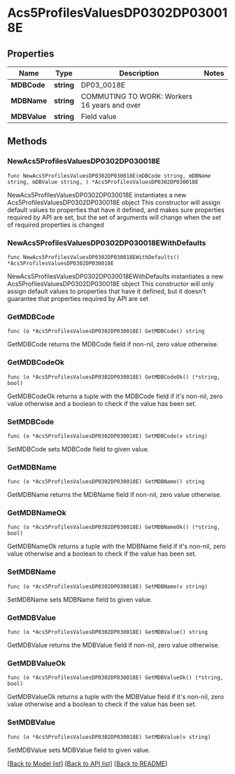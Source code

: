 # Acs5ProfilesValuesDP0302DP030018E

## Properties

Name | Type | Description | Notes
------------ | ------------- | ------------- | -------------
**MDBCode** | **string** | DP03_0018E | 
**MDBName** | **string** | COMMUTING TO WORK: Workers 16 years and over | 
**MDBValue** | **string** | Field value | 

## Methods

### NewAcs5ProfilesValuesDP0302DP030018E

`func NewAcs5ProfilesValuesDP0302DP030018E(mDBCode string, mDBName string, mDBValue string, ) *Acs5ProfilesValuesDP0302DP030018E`

NewAcs5ProfilesValuesDP0302DP030018E instantiates a new Acs5ProfilesValuesDP0302DP030018E object
This constructor will assign default values to properties that have it defined,
and makes sure properties required by API are set, but the set of arguments
will change when the set of required properties is changed

### NewAcs5ProfilesValuesDP0302DP030018EWithDefaults

`func NewAcs5ProfilesValuesDP0302DP030018EWithDefaults() *Acs5ProfilesValuesDP0302DP030018E`

NewAcs5ProfilesValuesDP0302DP030018EWithDefaults instantiates a new Acs5ProfilesValuesDP0302DP030018E object
This constructor will only assign default values to properties that have it defined,
but it doesn't guarantee that properties required by API are set

### GetMDBCode

`func (o *Acs5ProfilesValuesDP0302DP030018E) GetMDBCode() string`

GetMDBCode returns the MDBCode field if non-nil, zero value otherwise.

### GetMDBCodeOk

`func (o *Acs5ProfilesValuesDP0302DP030018E) GetMDBCodeOk() (*string, bool)`

GetMDBCodeOk returns a tuple with the MDBCode field if it's non-nil, zero value otherwise
and a boolean to check if the value has been set.

### SetMDBCode

`func (o *Acs5ProfilesValuesDP0302DP030018E) SetMDBCode(v string)`

SetMDBCode sets MDBCode field to given value.


### GetMDBName

`func (o *Acs5ProfilesValuesDP0302DP030018E) GetMDBName() string`

GetMDBName returns the MDBName field if non-nil, zero value otherwise.

### GetMDBNameOk

`func (o *Acs5ProfilesValuesDP0302DP030018E) GetMDBNameOk() (*string, bool)`

GetMDBNameOk returns a tuple with the MDBName field if it's non-nil, zero value otherwise
and a boolean to check if the value has been set.

### SetMDBName

`func (o *Acs5ProfilesValuesDP0302DP030018E) SetMDBName(v string)`

SetMDBName sets MDBName field to given value.


### GetMDBValue

`func (o *Acs5ProfilesValuesDP0302DP030018E) GetMDBValue() string`

GetMDBValue returns the MDBValue field if non-nil, zero value otherwise.

### GetMDBValueOk

`func (o *Acs5ProfilesValuesDP0302DP030018E) GetMDBValueOk() (*string, bool)`

GetMDBValueOk returns a tuple with the MDBValue field if it's non-nil, zero value otherwise
and a boolean to check if the value has been set.

### SetMDBValue

`func (o *Acs5ProfilesValuesDP0302DP030018E) SetMDBValue(v string)`

SetMDBValue sets MDBValue field to given value.



[[Back to Model list]](../README.md#documentation-for-models) [[Back to API list]](../README.md#documentation-for-api-endpoints) [[Back to README]](../README.md)


